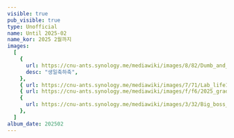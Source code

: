 ```yaml
---
visible: true
pub_visible: true
type: Unofficial
name: Until 2025-02
name_kor: 2025 2월까지
images:
  [
    {
      url: https://cnu-ants.synology.me/mediawiki/images/8/82/Dumb_and_dumb_dumb.jpeg,
      desc: "생일축하축",
    },
    { url: https://cnu-ants.synology.me/mediawiki/images/7/71/Lab_life1.jpeg },
    { url: https://cnu-ants.synology.me/mediawiki/images/f/f6/2025_grad.jpeg },
    {
      url: https://cnu-ants.synology.me/mediawiki/images/3/32/Big_boss_is_watching_you.JPG,
    },
  ]
album_date: 202502
---
```

